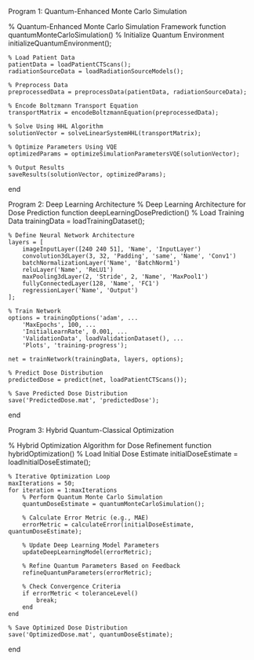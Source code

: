 Program 1: Quantum-Enhanced Monte Carlo Simulation

% Quantum-Enhanced Monte Carlo Simulation Framework
function quantumMonteCarloSimulation()
    % Initialize Quantum Environment
    initializeQuantumEnvironment();
    
    % Load Patient Data
    patientData = loadPatientCTScans();
    radiationSourceData = loadRadiationSourceModels();
    
    % Preprocess Data
    preprocessedData = preprocessData(patientData, radiationSourceData);
    
    % Encode Boltzmann Transport Equation
    transportMatrix = encodeBoltzmannEquation(preprocessedData);
    
    % Solve Using HHL Algorithm
    solutionVector = solveLinearSystemHHL(transportMatrix);
    
    % Optimize Parameters Using VQE
    optimizedParams = optimizeSimulationParametersVQE(solutionVector);
    
    % Output Results
    saveResults(solutionVector, optimizedParams);
end


Program 2: Deep Learning Architecture
% Deep Learning Architecture for Dose Prediction
function deepLearningDosePrediction()
    % Load Training Data
    trainingData = loadTrainingDataset();
    
    % Define Neural Network Architecture
    layers = [
        imageInputLayer([240 240 51], 'Name', 'InputLayer')
        convolution3dLayer(3, 32, 'Padding', 'same', 'Name', 'Conv1')
        batchNormalizationLayer('Name', 'BatchNorm1')
        reluLayer('Name', 'ReLU1')
        maxPooling3dLayer(2, 'Stride', 2, 'Name', 'MaxPool1')
        fullyConnectedLayer(128, 'Name', 'FC1')
        regressionLayer('Name', 'Output')
    ];
    
    % Train Network
    options = trainingOptions('adam', ...
        'MaxEpochs', 100, ...
        'InitialLearnRate', 0.001, ...
        'ValidationData', loadValidationDataset(), ...
        'Plots', 'training-progress');
    
    net = trainNetwork(trainingData, layers, options);
    
    % Predict Dose Distribution
    predictedDose = predict(net, loadPatientCTScans());
    
    % Save Predicted Dose Distribution
    save('PredictedDose.mat', 'predictedDose');
end


Program 3: Hybrid Quantum-Classical Optimization

% Hybrid Optimization Algorithm for Dose Refinement
function hybridOptimization()
    % Load Initial Dose Estimate
    initialDoseEstimate = loadInitialDoseEstimate();
    
    % Iterative Optimization Loop
    maxIterations = 50;
    for iteration = 1:maxIterations
        % Perform Quantum Monte Carlo Simulation
        quantumDoseEstimate = quantumMonteCarloSimulation();
        
        % Calculate Error Metric (e.g., MAE)
        errorMetric = calculateError(initialDoseEstimate, quantumDoseEstimate);
        
        % Update Deep Learning Model Parameters
        updateDeepLearningModel(errorMetric);
        
        % Refine Quantum Parameters Based on Feedback
        refineQuantumParameters(errorMetric);
        
        % Check Convergence Criteria
        if errorMetric < toleranceLevel()
            break;
        end
    end
    
    % Save Optimized Dose Distribution
    save('OptimizedDose.mat', quantumDoseEstimate);
end

